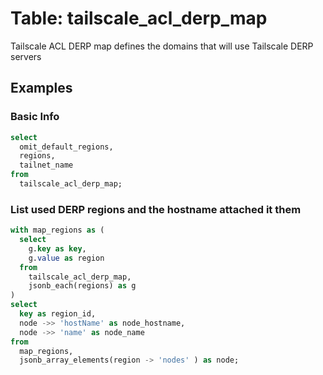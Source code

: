 # Table: tailscale_acl_derp_map

Tailscale ACL DERP map defines the domains that will use Tailscale DERP servers

## Examples

### Basic Info

```sql
select
  omit_default_regions,
  regions,
  tailnet_name
from
  tailscale_acl_derp_map;
```

### List used DERP regions and the hostname attached it them

``` sql
with map_regions as (
  select 
    g.key as key,
    g.value as region
  from
    tailscale_acl_derp_map,
    jsonb_each(regions) as g
) 
select 
  key as region_id,
  node ->> 'hostName' as node_hostname,
  node ->> 'name' as node_name
from
  map_regions,
  jsonb_array_elements(region -> 'nodes' ) as node;
```
